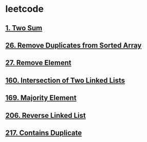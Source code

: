 # leetcode
## [1. Two Sum](https://leetcode.com/problems/two-sum/)
## [26. Remove Duplicates from Sorted Array](https://leetcode.com/problems/remove-duplicates-from-sorted-array/)
## [27. Remove Element](https://leetcode.com/problems/remove-element/)
## [160. Intersection of Two Linked Lists](https://leetcode.com/problems/intersection-of-two-linked-lists/)
## [169. Majority Element](https://leetcode.com/problems/majority-element/)
## [206. Reverse Linked List](https://leetcode.com/problems/reverse-linked-list/)
## [217. Contains Duplicate](https://leetcode.com/problems/contains-duplicate/)